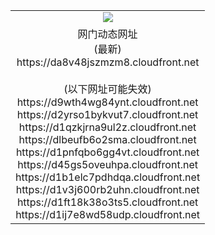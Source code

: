 ﻿<table>
  <tr></tr>
  <tr><td colspan=2 align=center><img src="https://da8v48jszmzm8.cloudfront.net/Up/oGate.jpg" /></td></tr>
  <tr><td colspan=2 align=center>网门动态网址<br/>(最新)
<br>https://da8v48jszmzm8.cloudfront.net
<br/><br/>(以下网址可能失效)
<br>https://d9wth4wg84ynt.cloudfront.net
<br>https://d2yrso1bykvut7.cloudfront.net
<br>https://d1qzkjrna9ul2z.cloudfront.net
<br>https://dlbeufb6o2sma.cloudfront.net
<br>https://d1pnfqbo6gg4vt.cloudfront.net
<br>https://d45gs5oveuhpa.cloudfront.net
<br>https://d1b1elc7pdhdqa.cloudfront.net
<br>https://d1v3j600rb2uhn.cloudfront.net
<br>https://d1ft18k38o3ts5.cloudfront.net
<br>https://d1ij7e8wd58udp.cloudfront.net
    </td>
  </tr>
</table>
